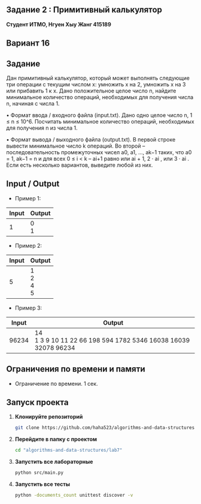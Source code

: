 ## Задание 2 : Примитивный калькулятор
 

**Студент ИТМО,  Нгуен Хыу Жанг  415189**  

## Вариант 16

## Задание

Дан примитивный калькулятор, который может выполнять следующие три операции с текущим числом x: умножить x на 2, умножить x на 3 или прибавить 1 к x. Дано положительное целое число n, найдите минимальное количество операций, необходимых для получения числа n, начиная с числа 1.

• Формат ввода / входного файла (input.txt). Дано одно целое число n, 1 ≤ n ≤ 10^6. Посчитать минимальное количество операций, необходимых для получения n из числа 1.

• Формат вывода / выходного файла (output.txt). В первой строке вывести минимальное число k операций. Во второй – последовательность промежуточных чисел a0, a1, ..., ak−1 таких, что a0 = 1, ak−1 = n и для всех 0 ≤ i < k – ai+1 равно или ai + 1, 2 · ai , или 3 · ai . Если есть несколько вариантов, выведите любой из них.


  
## Input / Output 
- Пример 1:

| Input                                            | Output                               |   
|--------------------------------------------------|--------------------------------------|
| 1                                                | 0<br/>1                              |

- Пример 2:

| Input                                                                                                               | Output                               |   
|---------------------------------------------------------------------------------------------------------------------|--------------------------------------|
| 5                                                                                                                   | 1<br/>2<br/>4<br/>5                  |


- Пример 3:

| Input     | Output                                                                   |   
|-----------|--------------------------------------------------------------------------|
| 96234     |14<br/>1 3 9 10 11 22 66 198 594 1782 5346 16038 16039 32078 96234        |






## Ограничения по времени и памяти

- Ограничение по времени. 1 сек.



## Запуск проекта
1. **Клонируйте репозиторий**
   ```bash
   git clone https://github.com/haha523/algorithms-and-data-structures.git
   ```
2. **Перейдите в папку с проектом**
   ```bash
   cd "algorithms-and-data-structures/lab7"
   ```
3. **Запустить все лабораторные**
    ```bash
   python src/main.py
   ```
4. **Запустить все тесты**
    ```bash
   python -documents_count unittest discover -v
   ```


